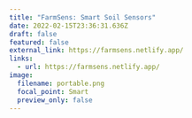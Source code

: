 ```yaml
---
title: "FarmSens: Smart Soil Sensors"
date: 2022-02-15T23:36:31.636Z
draft: false
featured: false
external_link: https://farmsens.netlify.app/
links:
  - url: https://farmsens.netlify.app/
image:
  filename: portable.png
  focal_point: Smart
  preview_only: false
---
```

